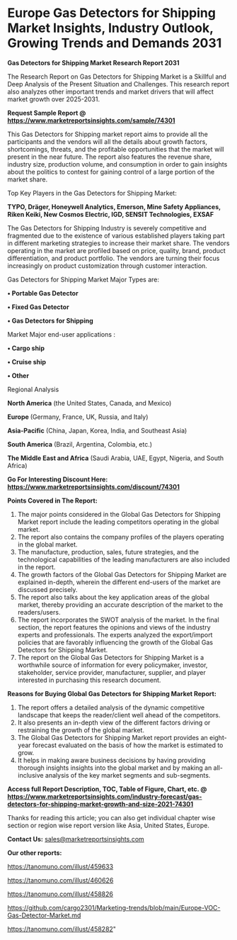  # Europe Gas Detectors for Shipping Market Insights, Industry Outlook, Growing Trends and Demands 2031

<strong>Gas Detectors for Shipping Market Research Report 2031</strong>

The Research Report on Gas Detectors for Shipping Market is a Skillful and Deep Analysis of the Present Situation and Challenges. This research report also analyzes other important trends and market drivers that will affect market growth over 2025-2031.

<strong>Request Sample Report @ <a href=https://www.marketreportsinsights.com/sample/74301>https://www.marketreportsinsights.com/sample/74301</a></strong>

This Gas Detectors for Shipping market report aims to provide all the participants and the vendors will all the details about growth factors, shortcomings, threats, and the profitable opportunities that the market will present in the near future. The report also features the revenue share, industry size, production volume, and consumption in order to gain insights about the politics to contest for gaining control of a large portion of the market share.

Top Key Players in the Gas Detectors for Shipping Market:

<strong>TYPO, Dräger, Honeywell Analytics, Emerson, Mine Safety Appliances, Riken Keiki, New Cosmos Electric, IGD, SENSIT Technologies, EXSAF</strong>

The Gas Detectors for Shipping Industry is severely competitive and fragmented due to the existence of various established players taking part in different marketing strategies to increase their market share. The vendors operating in the market are profiled based on price, quality, brand, product differentiation, and product portfolio. The vendors are turning their focus increasingly on product customization through customer interaction.

Gas Detectors for Shipping Market Major Types are:

<strong>• Portable Gas Detector

• Fixed Gas Detector

• Gas Detectors for Shipping</strong>

Market Major end-user applications :

<strong>• Cargo ship

• Cruise ship

• Other</strong>

Regional Analysis

</u><strong><b>North America</b></strong> (the United States, Canada, and Mexico)

<strong><b>Europe </b></strong>(Germany, France, UK, Russia, and Italy)

<strong><b>Asia-Pacific</b></strong> (China, Japan, Korea, India, and Southeast Asia)

<strong><b>South America</b></strong> (Brazil, Argentina, Colombia, etc.)

<strong><b>The Middle East and Africa</b></strong> (Saudi Arabia, UAE, Egypt, Nigeria, and South Africa)

<strong>Go For Interesting Discount Here: <a href=https://www.marketreportsinsights.com/discount/74301>https://www.marketreportsinsights.com/discount/74301</a></strong>

<strong>Points Covered in The Report:</strong>
<ol>
  <li>The major points considered in the Global Gas Detectors for Shipping Market report include the leading competitors operating in the global market.</li>
  <li>The report also contains the company profiles of the players operating in the global market.</li>
  <li>The manufacture, production, sales, future strategies, and the technological capabilities of the leading manufacturers are also included in the report.</li>
  <li>The growth factors of the Global Gas Detectors for Shipping Market are explained in-depth, wherein the different end-users of the market are discussed precisely.</li>
  <li>The report also talks about the key application areas of the global market, thereby providing an accurate description of the market to the readers/users.</li>
  <li>The report incorporates the SWOT analysis of the market. In the final section, the report features the opinions and views of the industry experts and professionals. The experts analyzed the export/import policies that are favorably influencing the growth of the Global Gas Detectors for Shipping Market.</li>
  <li>The report on the Global Gas Detectors for Shipping Market is a worthwhile source of information for every policymaker, investor, stakeholder, service provider, manufacturer, supplier, and player interested in purchasing this research document.</li>
</ol>
<strong>Reasons for Buying Global Gas Detectors for Shipping Market Report:</strong>

<ol>
  <li>The report offers a detailed analysis of the dynamic competitive landscape that keeps the reader/client well ahead of the competitors.</li>
  <li>It also presents an in-depth view of the different factors driving or restraining the growth of the global market.</li>
  <li>The Global Gas Detectors for Shipping Market report provides an eight-year forecast evaluated on the basis of how the market is estimated to grow.</li>
  <li>It helps in making aware business decisions by having providing thorough insights insights into the global market and by making an all-inclusive analysis of the key market segments and sub-segments.</li>
</ol>
<strong>Access full Report Description, TOC, Table of Figure, Chart, etc. @ <a href=https://www.marketreportsinsights.com/industry-forecast/gas-detectors-for-shipping-market-growth-and-size-2021-74301>https://www.marketreportsinsights.com/industry-forecast/gas-detectors-for-shipping-market-growth-and-size-2021-74301</a></strong>


Thanks for reading this article; you can also get individual chapter wise section or region wise report version like Asia, United States, Europe.

<strong>Contact Us:</strong>
sales@marketreportsinsights.com

<strong>Our other reports:</strong>

<a href=https://tanomuno.com/illust/459633>https://tanomuno.com/illust/459633</a>

<a href=https://tanomuno.com/illust/460626>https://tanomuno.com/illust/460626</a>

<a href=https://tanomuno.com/illust/458826>https://tanomuno.com/illust/458826</a>

<a href=https://github.com/cargo2301/Marketing-trends/blob/main/Europe-VOC-Gas-Detector-Market.md>https://github.com/cargo2301/Marketing-trends/blob/main/Europe-VOC-Gas-Detector-Market.md</a>

<a href=https://tanomuno.com/illust/458282>https://tanomuno.com/illust/458282</a>"
